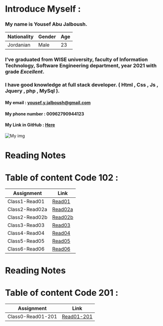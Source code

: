 # Introduce Myself :
### My name is **Yousef Abu Jalboush**.

Nationality | Gender | Age
------------ | ------------- | -------------
Jordanian | Male | 23

### I’ve graduated from **WISE** university, faculty of **Information Technology**, **Software Engineering** department, year 2021 with grade _**Excellent**_.
### I have good knowledge at full stack developer. ( Html , Css , Js , Jquery , php , MySql ).

#### My email : yousef.y.jalboush@gmail.com

#### My phone number : 00962790944123

#### My Link in GitHub : [ Here ](https://github.com/YousefAbuJalboush)

![My img](https://user-images.githubusercontent.com/81154478/112147232-20438680-8be5-11eb-818d-7f2c4437b04e.jpg)

# Reading Notes

# Table of content Code 102 :

| Assignment            | Link                              |
| ------------          | -------------                     |
| Class1-Read01         | [ Read01  ]( Read01 )             |
| Class2-Read02a        | [ Read02a ]( Read02a )            |
| Class2-Read02b        | [ Read02b ]( Read02b )            |
| Class3-Read03         | [ Read03  ]( Read03 )             |
| Class4-Read04         | [ Read04  ]( Read04 )             |
| Class5-Read05         | [ Read05  ]( Read05 )             |
| Class6-Read06         | [ Read06  ]( Read06 )             |


# Reading Notes

# Table of content Code 201 :

| Assignment            | Link                              |
| ------------          | -------------                     |
| Class0-Read01-201         | [ Read01-201  ]( Read01-201 )             |